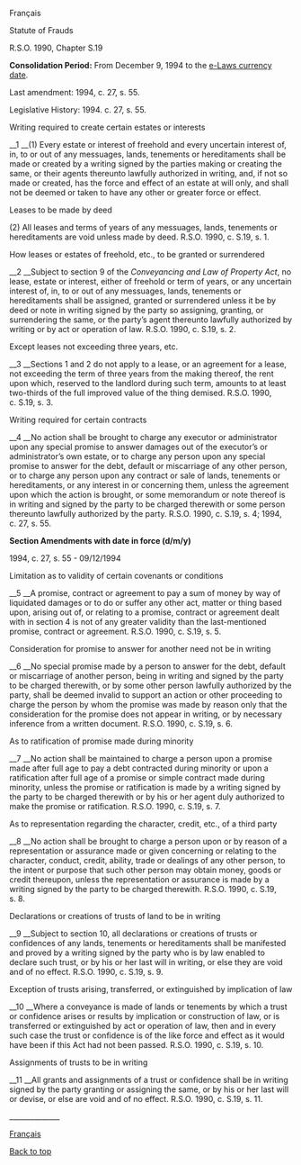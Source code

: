 [<a id="Top"></a>Français](http://www.ontario.ca/fr/lois/loi/90s19)

Statute of Frauds

R\.S\.O\. 1990, Chapter S\.19

__Consolidation Period:__  From December 9, 1994 to the [e\-Laws currency date](http://www.e-laws.gov.on.ca/navigation?file=currencyDates&lang=en)\.

Last amendment: 1994, c\. 27, s\. 55\.

Legislative History: 1994\. c\. 27, s\. 55\.

Writing required to create certain estates or interests

__1 __\(1\) Every estate or interest of freehold and every uncertain interest of, in, to or out of any messuages, lands, tenements or hereditaments shall be made or created by a writing signed by the parties making or creating the same, or their agents thereunto lawfully authorized in writing, and, if not so made or created, has the force and effect of an estate at will only, and shall not be deemed or taken to have any other or greater force or effect\.

Leases to be made by deed

\(2\) All leases and terms of years of any messuages, lands, tenements or hereditaments are void unless made by deed\. R\.S\.O\. 1990, c\. S\.19, s\. 1\.

How leases or estates of freehold, etc\., to be granted or surrendered

__2 __Subject to section 9 of the *Conveyancing and Law of Property Act*, no lease, estate or interest, either of freehold or term of years, or any uncertain interest of, in, to or out of any messuages, lands, tenements or hereditaments shall be assigned, granted or surrendered unless it be by deed or note in writing signed by the party so assigning, granting, or surrendering the same, or the party’s agent thereunto lawfully authorized by writing or by act or operation of law\. R\.S\.O\. 1990, c\. S\.19, s\. 2\.

Except leases not exceeding three years, etc\.

__3 __Sections 1 and 2 do not apply to a lease, or an agreement for a lease, not exceeding the term of three years from the making thereof, the rent upon which, reserved to the landlord during such term, amounts to at least two\-thirds of the full improved value of the thing demised\. R\.S\.O\. 1990, c\. S\.19, s\. 3\.

Writing required for certain contracts

__4 __No action shall be brought to charge any executor or administrator upon any special promise to answer damages out of the executor’s or administrator’s own estate, or to charge any person upon any special promise to answer for the debt, default or miscarriage of any other person, or to charge any person upon any contract or sale of lands, tenements or hereditaments, or any interest in or concerning them, unless the agreement upon which the action is brought, or some memorandum or note thereof is in writing and signed by the party to be charged therewith or some person thereunto lawfully authorized by the party\. R\.S\.O\. 1990, c\. S\.19, s\. 4; 1994, c\. 27, s\. 55\.

__Section Amendments with date in force \(d/m/y\)__

1994, c\. 27, s\. 55 \- 09/12/1994

Limitation as to validity of certain covenants or conditions

__5 __A promise, contract or agreement to pay a sum of money by way of liquidated damages or to do or suffer any other act, matter or thing based upon, arising out of, or relating to a promise, contract or agreement dealt with in section 4 is not of any greater validity than the last\-mentioned promise, contract or agreement\. R\.S\.O\. 1990, c\. S\.19, s\. 5\.

Consideration for promise to answer for another need not be in writing

__6 __No special promise made by a person to answer for the debt, default or miscarriage of another person, being in writing and signed by the party to be charged therewith, or by some other person lawfully authorized by the party, shall be deemed invalid to support an action or other proceeding to charge the person by whom the promise was made by reason only that the consideration for the promise does not appear in writing, or by necessary inference from a written document\. R\.S\.O\. 1990, c\. S\.19, s\. 6\.

As to ratification of promise made during minority

__7 __No action shall be maintained to charge a person upon a promise made after full age to pay a debt contracted during minority or upon a ratification after full age of a promise or simple contract made during minority, unless the promise or ratification is made by a writing signed by the party to be charged therewith or by his or her agent duly authorized to make the promise or ratification\. R\.S\.O\. 1990, c\. S\.19, s\. 7\.

As to representation regarding the character, credit, etc\., of a third party

__8 __No action shall be brought to charge a person upon or by reason of a representation or assurance made or given concerning or relating to the character, conduct, credit, ability, trade or dealings of any other person, to the intent or purpose that such other person may obtain money, goods or credit thereupon, unless the representation or assurance is made by a writing signed by the party to be charged therewith\. R\.S\.O\. 1990, c\. S\.19, s\. 8\.

Declarations or creations of trusts of land to be in writing

__9 __Subject to section 10, all declarations or creations of trusts or confidences of any lands, tenements or hereditaments shall be manifested and proved by a writing signed by the party who is by law enabled to declare such trust, or by his or her last will in writing, or else they are void and of no effect\. R\.S\.O\. 1990, c\. S\.19, s\. 9\.

Exception of trusts arising, transferred, or extinguished by implication of law

__10 __Where a conveyance is made of lands or tenements by which a trust or confidence arises or results by implication or construction of law, or is transferred or extinguished by act or operation of law, then and in every such case the trust or confidence is of the like force and effect as it would have been if this Act had not been passed\. R\.S\.O\. 1990, c\. S\.19, s\. 10\.

Assignments of trusts to be in writing

__11 __All grants and assignments of a trust or confidence shall be in writing signed by the party granting or assigning the same, or by his or her last will or devise, or else are void and of no effect\. R\.S\.O\. 1990, c\. S\.19, s\. 11\.

\_\_\_\_\_\_\_\_\_\_\_\_\_\_

[Français](http://www.ontario.ca/fr/lois/loi/90s19)

[Back to top](#Top)

